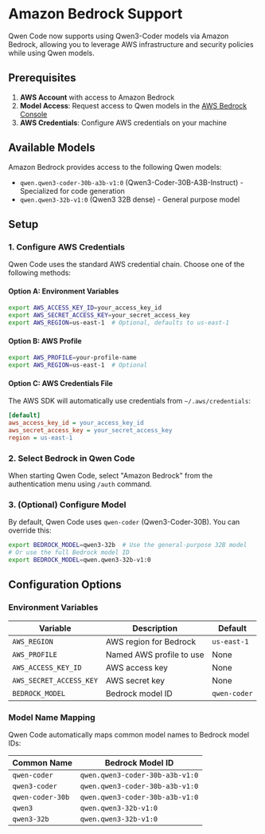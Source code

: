 # Amazon Bedrock Support

Qwen Code now supports using Qwen3-Coder models via Amazon Bedrock, allowing you to leverage AWS infrastructure and security policies while using Qwen models.

## Prerequisites

1. **AWS Account** with access to Amazon Bedrock
2. **Model Access**: Request access to Qwen models in the [AWS Bedrock Console](https://console.aws.amazon.com/bedrock/)
3. **AWS Credentials**: Configure AWS credentials on your machine

## Available Models

Amazon Bedrock provides access to the following Qwen models:

- `qwen.qwen3-coder-30b-a3b-v1:0` (Qwen3-Coder-30B-A3B-Instruct) - Specialized for code generation
- `qwen.qwen3-32b-v1:0` (Qwen3 32B dense) - General purpose model

## Setup

### 1. Configure AWS Credentials

Qwen Code uses the standard AWS credential chain. Choose one of the following methods:

#### Option A: Environment Variables

```bash
export AWS_ACCESS_KEY_ID=your_access_key_id
export AWS_SECRET_ACCESS_KEY=your_secret_access_key
export AWS_REGION=us-east-1  # Optional, defaults to us-east-1
```

#### Option B: AWS Profile

```bash
export AWS_PROFILE=your-profile-name
export AWS_REGION=us-east-1  # Optional
```

#### Option C: AWS Credentials File

The AWS SDK will automatically use credentials from `~/.aws/credentials`:

```ini
[default]
aws_access_key_id = your_access_key_id
aws_secret_access_key = your_secret_access_key
region = us-east-1
```

### 2. Select Bedrock in Qwen Code

When starting Qwen Code, select "Amazon Bedrock" from the authentication menu using `/auth` command.

### 3. (Optional) Configure Model

By default, Qwen Code uses `qwen-coder` (Qwen3-Coder-30B). You can override this:

```bash
export BEDROCK_MODEL=qwen3-32b  # Use the general-purpose 32B model
# Or use the full Bedrock model ID
export BEDROCK_MODEL=qwen.qwen3-32b-v1:0
```

## Configuration Options

### Environment Variables

| Variable                | Description              | Default       |
| ----------------------- | ------------------------ | ------------- |
| `AWS_REGION`            | AWS region for Bedrock   | `us-east-1`   |
| `AWS_PROFILE`           | Named AWS profile to use | None          |
| `AWS_ACCESS_KEY_ID`     | AWS access key           | None          |
| `AWS_SECRET_ACCESS_KEY` | AWS secret key           | None          |
| `BEDROCK_MODEL`         | Bedrock model ID         | `qwen-coder`  |

### Model Name Mapping

Qwen Code automatically maps common model names to Bedrock model IDs:

| Common Name      | Bedrock Model ID                |
| ---------------- | ------------------------------- |
| `qwen-coder`     | `qwen.qwen3-coder-30b-a3b-v1:0` |
| `qwen3-coder`    | `qwen.qwen3-coder-30b-a3b-v1:0` |
| `qwen-coder-30b` | `qwen.qwen3-coder-30b-a3b-v1:0` |
| `qwen3`          | `qwen.qwen3-32b-v1:0`           |
| `qwen3-32b`      | `qwen.qwen3-32b-v1:0`           |
